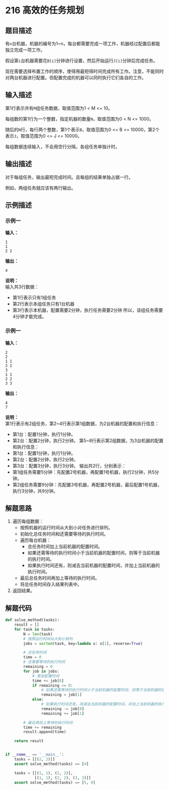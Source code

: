 # 216 高效的任务规划

## 题目描述

有`n`台机器，机器的编号为1\~n，每台都需要完成一项工作，机器经过配置后都能独立完成一项工作。

假设第`i`台机器需要花`B[i]`分钟进行设置，然后开始运行`J[i]`分钟后完成任务。

现在需要选择布置工作的顺序，使得用最短得时间完成所有工作。注意，不能同时对两台机器进行配置。但配置完成的机器可以同时执行它们各自的工作。

## 输入描述

第1行表示共有`M`组任务数据，取值范围为1 < M <= 10。

每组数的第1行为一个整数，指定机器的数量`N`，取值范围为0 < N <= 1000。

随后的`N`行，每行两个整数，第1个表示`B`，取值范围为0 <= B <= 10000，第2个表示`J`，取值范围为0 <= J <= 10000。

每组数据连续输入，不会用空行分隔，各组任务单独计时。

## 输出描述

对于每组任务，输出最短完成时间。且每组的结果单独占据一行。

例如，两组任务就应该有两行输出。

## 示例描述

### 示例一

**输入：**
```text
1
1
2 2
```

**输出：**
```text
4
```

**说明：**  
输入共3行数据：
- 第1行表示只有1组任务
- 第2行表示本组任务只有1台机器
- 第3行表示本机器，配置需要2分钟，执行任务需要2分钟
所以，该组任务需要4分钟才能完成。

### 示例一

**输入：**
```text
2
2
1 1
2 2
3
1 1
2 2
3 3
```

**输出：**
```text
4
7
```

**说明：**  
第1行表示有2组任务，第2\~4行表示第1组数据，为2台机器的配置和执行信息：
- 第1台：配置1分钟，执行1分钟。
- 第2台：配置2分钟，执行2分钟。
第5\~8行表示第2组数据，为3台机器的配置和执行信息：
- 第1台：配置1分钟，执行1分钟。
- 第2台：配置2分钟，执行2分钟。
- 第3台：配置3分钟，执行3分钟。
输出共2行，分别表示：
- 第1组任务需要5分钟：先配置2号机器，再配置1号机器，执行2分钟，共5分钟。
- 第2组任务需要9分钟：先配置3号机器，再配置2号机器，最后配置1号机器，执行3分钟，共9分钟。

## 解题思路

1. 遍历每组数据：
    - 按照机器的运行时间从大到小对任务进行排列。
    - 初始化总任务时间和还需要等待的执行时间。
    - 遍历每台机器：
        - 总任务时间加上当前机器的配置时间。
        - 如果还需等待的执行时间小于当前机器的配置时间，则等于当前机器的执行时间。
        - 如果执行时间还有，则减去当前机器的配置时间，并加上当前机器的执行时间。
    - 最后总任务时间再加上等待的执行时间。
    - 将总任务时间存入结果列表中。
2. 返回结果。

## 解题代码

```python
def solve_method(tasks):
    result = []
    for task in tasks:
        N = len(task)
        # 按照运行时间从大到小排列
        jobs = sorted(task, key=lambda x: x[1], reverse=True)

        # 总任务时间
        time = 0
        # 还需要等待的执行时间
        remaining = 0
        for job in jobs:
            # 累加配置时间
            time += job[0]
            if remaining <= 0:
                # 如果还需等待的执行时间小于当前机器的配置时间，则等于当前机器的执行时间
                remaining = job[1]
            else:
                # 如果执行时间还有，则减去当前机器的配置时间，并加上当前机器的执行时间
                remaining -= job[0]
                remaining += job[1]

        # 最后再加上等待的执行时间
        time += remaining
        result.append(time)

    return result


if __name__ == '__main__':
    tasks = [[(2, 2)]]
    assert solve_method(tasks) == [4]

    tasks = [[(1, 1), (2, 2)],
             [(1, 1), (2, 2), (3, 3)]]
    assert solve_method(tasks) == [5, 9]
```